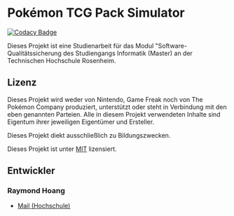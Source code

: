 # Pokémon TCG Pack Simulator

[![Codacy Badge](https://app.codacy.com/project/badge/Grade/8b58d45061c64747946e4ad1f2c38436)](https://app.codacy.com/gh/GreydonDesu/pokemon-tcg-simulator/dashboard?utm_source=gh&utm_medium=referral&utm_content=&utm_campaign=Badge_grade)

Dieses Projekt ist eine Studienarbeit für das Modul "Software-Qualitätssicherung des Studiengangs Informatik (Master) an der Technischen Hochschule Rosenheim.

## Lizenz

Dieses Projekt wird weder von Nintendo, Game Freak noch von The Pokémon Company produziert, unterstützt oder steht in Verbindung mit den eben genannten Parteien.
Alle in diesem Projekt verwendeten Inhalte sind Eigentum ihrer jeweiligen Eigentümer und Ersteller.

Dieses Projekt diekt ausschließlich zu Bildungszwecken.

Dieses Projekt ist unter [MIT](https://github.com/GreydonDesu/pokemon-tcg-simulator/blob/master/LICENSE) lizensiert.

## Entwickler

### Raymond Hoang

- [Mail (Hochschule)](mailto:raymond.hoang@stud.th-rosenheim.de)
